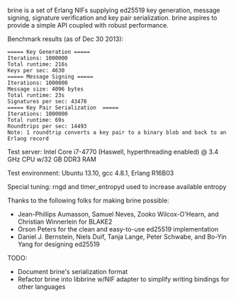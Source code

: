 brine is a set of Erlang NIFs supplying ed25519 key generation, message signing, signature verification and key pair serialization. brine aspires to provide a simple API coupled with robust performance.

Benchmark results (as of Dec 30 2013):

```
===== Key Generation =====
Iterations: 1000000
Total runtime: 216s
Keys per sec: 4630
===== Message Signing =====
Iterations: 1000000
Message size: 4096 bytes
Total runtime: 23s
Signatures per sec: 43478
===== Key Pair Serialization  =====
Iterations: 1000000
Total runtime: 69s
Roundtrips per sec: 14493
Note: 1 roundtrip converts a key pair to a binary blob and back to an Erlang record
```

Test server: Intel Core i7-4770 (Haswell, hyperthreading enabled) @ 3.4 GHz CPU w/32 GB DDR3 RAM

Test environment: Ubuntu 13.10, gcc 4.8.1, Erlang R16B03

Special tuning: rngd and timer_entropyd used to increase available entropy

Thanks to the following folks for making brine possible:

* Jean-Phillips Aumasson, Samuel Neves, Zooko Wilcox-O'Hearn, and Christian Winnerlein for BLAKE2
* Orson Peters for the clean and easy-to-use ed25519 implementation
* Daniel J. Bernstein, Niels Duif, Tanja Lange, Peter Schwabe, and Bo-Yin Yang for designing ed25519

TODO:
* Document brine's serialization format
* Refactor brine into libbrine w/NIF adapter to simplify writing bindings for other languages
